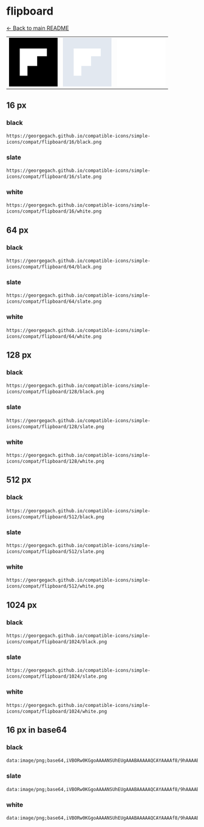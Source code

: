 # flipboard

[← Back to main README](../../README.md)

<table><tr>
  <td><img src="./128/black.png" width="128" alt="flipboard black icon" /></td>
  <td><img src="./128/slate.png" width="128" alt="flipboard slate icon" /></td>
  <td><img src="./128/white.png" width="128" alt="flipboard white icon" /></td>
</tr></table>

## 16 px

### black
```
https://georgegach.github.io/compatible-icons/simple-icons/compat/flipboard/16/black.png
```

### slate
```
https://georgegach.github.io/compatible-icons/simple-icons/compat/flipboard/16/slate.png
```

### white
```
https://georgegach.github.io/compatible-icons/simple-icons/compat/flipboard/16/white.png
```

## 64 px

### black
```
https://georgegach.github.io/compatible-icons/simple-icons/compat/flipboard/64/black.png
```

### slate
```
https://georgegach.github.io/compatible-icons/simple-icons/compat/flipboard/64/slate.png
```

### white
```
https://georgegach.github.io/compatible-icons/simple-icons/compat/flipboard/64/white.png
```

## 128 px

### black
```
https://georgegach.github.io/compatible-icons/simple-icons/compat/flipboard/128/black.png
```

### slate
```
https://georgegach.github.io/compatible-icons/simple-icons/compat/flipboard/128/slate.png
```

### white
```
https://georgegach.github.io/compatible-icons/simple-icons/compat/flipboard/128/white.png
```

## 512 px

### black
```
https://georgegach.github.io/compatible-icons/simple-icons/compat/flipboard/512/black.png
```

### slate
```
https://georgegach.github.io/compatible-icons/simple-icons/compat/flipboard/512/slate.png
```

### white
```
https://georgegach.github.io/compatible-icons/simple-icons/compat/flipboard/512/white.png
```

## 1024 px

### black
```
https://georgegach.github.io/compatible-icons/simple-icons/compat/flipboard/1024/black.png
```

### slate
```
https://georgegach.github.io/compatible-icons/simple-icons/compat/flipboard/1024/slate.png
```

### white
```
https://georgegach.github.io/compatible-icons/simple-icons/compat/flipboard/1024/white.png
```

## 16 px in base64

### black
```
data:image/png;base64,iVBORw0KGgoAAAANSUhEUgAAABAAAAAQCAYAAAAf8/9hAAAABmJLR0QA/wD/AP+gvaeTAAAAa0lEQVQ4jWNkYGD4z0ABYKJEM1UMYEHj32FgYDhKQI81AwODCrLAfyS8gAhLFyDroboXcIF9DAwM8lA2FzkG8DEwMChhk6CpF/ZBbWZgYGBQJMcAeQYczkYGVPeCNQMiLXAxEAEYGYZ8ZgIA3tYOi56ePXcAAAAASUVORK5CYII=
```

### slate
```
data:image/png;base64,iVBORw0KGgoAAAANSUhEUgAAABAAAAAQCAYAAAAf8/9hAAAABmJLR0QA/wD/AP+gvaeTAAAAiUlEQVQ4jWN89OLDfwYKABMlmqliAAsa/w7D//9H8epgZLRmYGBQwW7A//9H5SQFE/Dpf/T8/QIGRka4AVT3Albw+MWHff8ZGeQZGBgYGP4zcJFswH9GBj6G/wxK2ORo5wWos/kgTmBQJNmA/4wM8ricjQyo7AVGRutHz98vgDgBNbRxAcahn5kAQwgm3Wgnmh0AAAAASUVORK5CYII=
```

### white
```
data:image/png;base64,iVBORw0KGgoAAAANSUhEUgAAABAAAAAQCAYAAAAf8/9hAAAABmJLR0QA/wD/AP+gvaeTAAAAb0lEQVQ4jWP8////fwYKABMlmqliAAsa/w4DA8NRAnqsGRgYVOC8/6hgASEb////vwBZA9W9gMvWfQwMDPJQLhfJBjAwMPAxMDAoYZOgnRegzuaDchVJNoAB4meszkYGVPeCNVJa4GIgAjAO/cwEABccNWQWnickAAAAAElFTkSuQmCC
```

